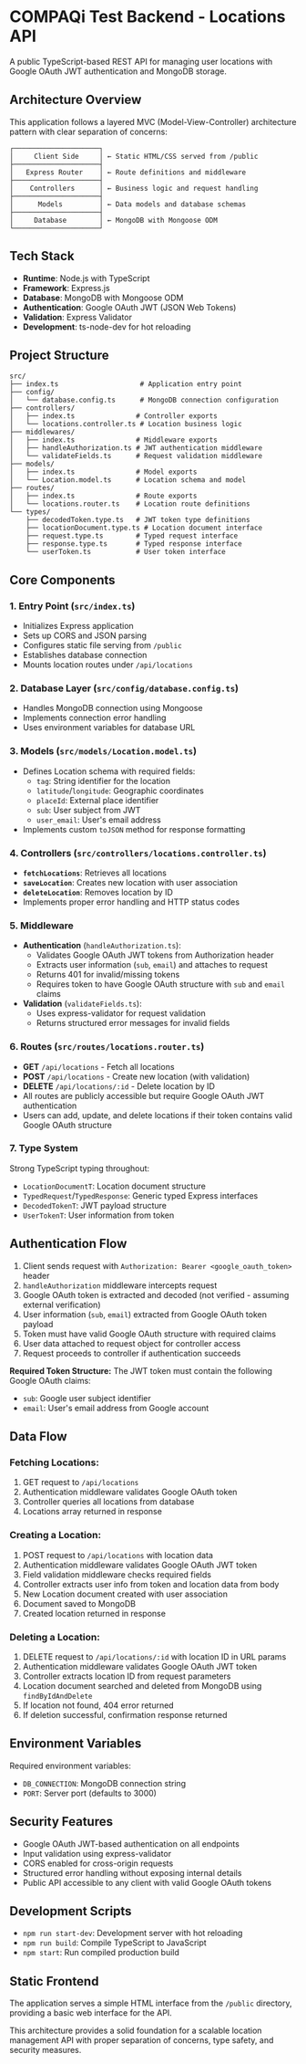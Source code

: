 # COMPAQi Test Backend - Locations API

A public TypeScript-based REST API for managing user locations with Google OAuth JWT authentication and MongoDB storage.

## Architecture Overview

This application follows a layered MVC (Model-View-Controller) architecture pattern with clear separation of concerns:

```
┌─────────────────────┐
│     Client Side     │ ← Static HTML/CSS served from /public
├─────────────────────┤
│   Express Router    │ ← Route definitions and middleware
├─────────────────────┤
│    Controllers      │ ← Business logic and request handling
├─────────────────────┤
│      Models         │ ← Data models and database schemas
├─────────────────────┤
│     Database        │ ← MongoDB with Mongoose ODM
└─────────────────────┘
```

## Tech Stack

- **Runtime**: Node.js with TypeScript
- **Framework**: Express.js
- **Database**: MongoDB with Mongoose ODM
- **Authentication**: Google OAuth JWT (JSON Web Tokens)
- **Validation**: Express Validator
- **Development**: ts-node-dev for hot reloading

## Project Structure

```
src/
├── index.ts                    # Application entry point
├── config/
│   └── database.config.ts      # MongoDB connection configuration
├── controllers/
│   ├── index.ts               # Controller exports
│   └── locations.controller.ts # Location business logic
├── middlewares/
│   ├── index.ts               # Middleware exports
│   ├── handleAuthorization.ts # JWT authentication middleware
│   └── validateFields.ts      # Request validation middleware
├── models/
│   ├── index.ts               # Model exports
│   └── Location.model.ts      # Location schema and model
├── routes/
│   ├── index.ts               # Route exports
│   └── locations.router.ts    # Location route definitions
└── types/
    ├── decodedToken.type.ts   # JWT token type definitions
    ├── locationDocument.type.ts # Location document interface
    ├── request.type.ts        # Typed request interface
    ├── response.type.ts       # Typed response interface
    └── userToken.ts           # User token interface
```

## Core Components

### 1. Entry Point (`src/index.ts`)

- Initializes Express application
- Sets up CORS and JSON parsing
- Configures static file serving from `/public`
- Establishes database connection
- Mounts location routes under `/api/locations`

### 2. Database Layer (`src/config/database.config.ts`)

- Handles MongoDB connection using Mongoose
- Implements connection error handling
- Uses environment variables for database URL

### 3. Models (`src/models/Location.model.ts`)

- Defines Location schema with required fields:
  - `tag`: String identifier for the location
  - `latitude`/`longitude`: Geographic coordinates
  - `placeId`: External place identifier
  - `sub`: User subject from JWT
  - `user_email`: User's email address
- Implements custom `toJSON` method for response formatting

### 4. Controllers (`src/controllers/locations.controller.ts`)

- **`fetchLocations`**: Retrieves all locations
- **`saveLocation`**: Creates new location with user association
- **`deleteLocation`**: Removes location by ID
- Implements proper error handling and HTTP status codes

### 5. Middleware

- **Authentication** (`handleAuthorization.ts`):
  - Validates Google OAuth JWT tokens from Authorization header
  - Extracts user information (`sub`, `email`) and attaches to request
  - Returns 401 for invalid/missing tokens
  - Requires token to have Google OAuth structure with `sub` and `email` claims
- **Validation** (`validateFields.ts`):
  - Uses express-validator for request validation
  - Returns structured error messages for invalid fields

### 6. Routes (`src/routes/locations.router.ts`)

- **GET** `/api/locations` - Fetch all locations
- **POST** `/api/locations` - Create new location (with validation)
- **DELETE** `/api/locations/:id` - Delete location by ID
- All routes are publicly accessible but require Google OAuth JWT authentication
- Users can add, update, and delete locations if their token contains valid Google OAuth structure

### 7. Type System

Strong TypeScript typing throughout:

- `LocationDocumentT`: Location document structure
- `TypedRequest`/`TypedResponse`: Generic typed Express interfaces
- `DecodedTokenT`: JWT payload structure
- `UserTokenT`: User information from token

## Authentication Flow

1. Client sends request with `Authorization: Bearer <google_oauth_token>` header
2. `handleAuthorization` middleware intercepts request
3. Google OAuth token is extracted and decoded (not verified - assuming external verification)
4. User information (`sub`, `email`) extracted from Google OAuth token payload
5. Token must have valid Google OAuth structure with required claims
6. User data attached to request object for controller access
7. Request proceeds to controller if authentication succeeds

**Required Token Structure:**
The JWT token must contain the following Google OAuth claims:

- `sub`: Google user subject identifier
- `email`: User's email address from Google account

## Data Flow

### Fetching Locations:

1. GET request to `/api/locations`
2. Authentication middleware validates Google OAuth token
3. Controller queries all locations from database
4. Locations array returned in response

### Creating a Location:

1. POST request to `/api/locations` with location data
2. Authentication middleware validates Google OAuth JWT token
3. Field validation middleware checks required fields
4. Controller extracts user info from token and location data from body
5. New Location document created with user association
6. Document saved to MongoDB
7. Created location returned in response

### Deleting a Location:

1. DELETE request to `/api/locations/:id` with location ID in URL params
2. Authentication middleware validates Google OAuth JWT token
3. Controller extracts location ID from request parameters
4. Location document searched and deleted from MongoDB using `findByIdAndDelete`
5. If location not found, 404 error returned
6. If deletion successful, confirmation response returned

## Environment Variables

Required environment variables:

- `DB_CONNECTION`: MongoDB connection string
- `PORT`: Server port (defaults to 3000)

## Security Features

- Google OAuth JWT-based authentication on all endpoints
- Input validation using express-validator
- CORS enabled for cross-origin requests
- Structured error handling without exposing internal details
- Public API accessible to any client with valid Google OAuth tokens

## Development Scripts

- `npm run start-dev`: Development server with hot reloading
- `npm run build`: Compile TypeScript to JavaScript
- `npm start`: Run compiled production build

## Static Frontend

The application serves a simple HTML interface from the `/public` directory, providing a basic web interface for the API.

This architecture provides a solid foundation for a scalable location management API with proper separation of concerns, type safety, and security measures.
